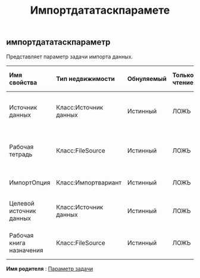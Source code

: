 ﻿---
title: Импортдататаскпарамете
second_title: Aspose.Cells Cloud Documen
type: docs
url: /ru/specification/model/importdatataskparameter/
description: "Aspose.Cells Спецификация облачной модели: ImportDataTaskParameter. Легко обрабатывайте Excel и другие документы электронных таблиц с помощью таких функций, как открытие, создание, редактирование, разделение, слияние, сравнение и преобразование."
kwords: Excel, Office, электронная таблица, Cloud REST API, ImportDataTaskParameter
weight: 50
---
## **импортдататаскпараметр**

 Представляет параметр задачи импорта данных.

| Имя свойства| Тип недвижимости| Обнуляемый| Только чтение| Значение по умолчанию| Описание|
|:- |:- |:- |:- |:- |:- |
| Источник данных| Класс:Источник данных| Истинный| ЛОЖЬ|| Представляет источник данных объекта задачи.|
| Рабочая тетрадь| Класс:FileSource| Истинный| ЛОЖЬ|| Представляет источник данных объекта задачи.|
| ИмпортОпция| Класс:Импортвариант| Истинный| ЛОЖЬ|| Представляет вариант импорта.|
| Целевой источник данных| Класс:Источник данных| Истинный| ЛОЖЬ|| Представляет целевой источник данных.|
| Рабочая книга назначения| Класс:FileSource| Истинный| ЛОЖЬ|| Представляет целевой источник данных.|

**Имя родителя** : [Параметр задачи](/specification/model/taskparameter)

